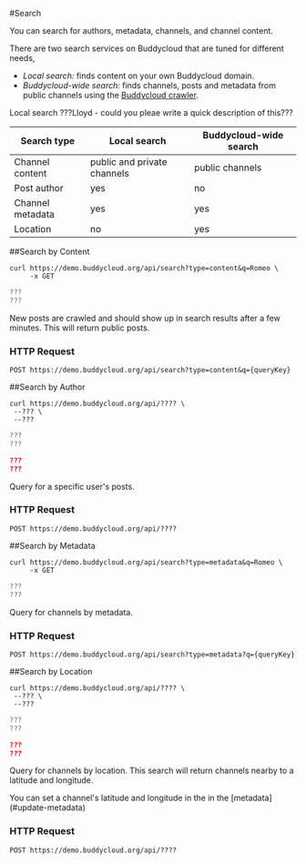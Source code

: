 #Search

You can search for authors, metadata, channels, and channel content.

There are two search services on Buddycloud that are tuned for different needs,

- *Local search:* finds content on your own Buddycloud domain.
- *Buddycloud-wide search:* finds channels, posts and metadata from public channels using the [Buddycloud crawler](https://github.com/buddycloud/channel-directory).

Local search 
???Lloyd - could you pleae write a quick description of this???

Search type      | Local search | Buddycloud-wide search
-----------------|--------------|------------------------
Channel content  | public and private channels | public channels
Post author      | yes          | no
Channel metadata | yes          | yes
Location         | no           | yes

##Search by Content
```shell
curl https://demo.buddycloud.org/api/search?type=content&q=Romeo \
     -x GET
```

```javascript
???
???
```

New posts are crawled and should show up in search results after a few minutes. This will return public posts.

### HTTP Request
`POST https://demo.buddycloud.org/api/search?type=content&q={queryKey}`

##Search by Author
```shell
curl https://demo.buddycloud.org/api/???? \
 --??? \
 --???
```

```javascript
???
???
```

```json
???
???
```

Query for a specific user's posts.

### HTTP Request
`POST https://demo.buddycloud.org/api/????`


##Search by Metadata

```shell
curl https://demo.buddycloud.org/api/search?type=metadata&q=Romeo \
     -x GET
```

```javascript
???
???
```

Query for channels by metadata.

### HTTP Request
`POST https://demo.buddycloud.org/api/search?type=metadata?q={queryKey}`

##Search by Location

```shell
curl https://demo.buddycloud.org/api/???? \
 --??? \
 --???
```

```javascript
???
???
```

```json
???
???
```

Query for channels by location. This search will return channels nearby to a latitude and longitude.

<aside>You can set a channel's latitude and longitude in the in the [metadata](#update-metadata)</aside>

### HTTP Request
`POST https://demo.buddycloud.org/api/????`
